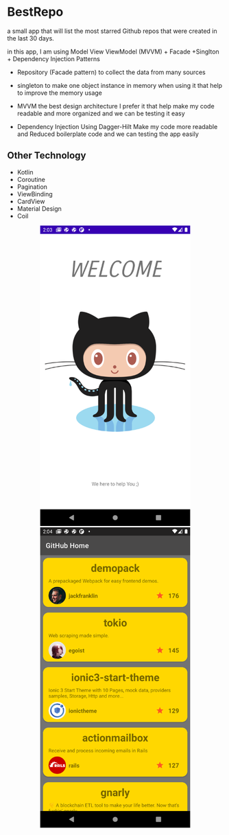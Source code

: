 # BestRepo

a small app that will list the most starred Github repos that were created in the last 30 days.

in this app, I am using Model View ViewModel (MVVM) + Facade +Singlton + Dependency Injection  Patterns

- Repository (Facade pattern) to collect the data from many sources

- singleton to make one object instance in memory when using it
  that help to improve the memory usage 
  
- MVVM the best design architecture I prefer it that help make my code readable and more organized and we can be testing it easy 

- Dependency Injection  Using Dagger-Hilt Make my code more readable and Reduced boilerplate code and we can testing the app easily 

Other Technology
----------------
  * Kotlin
  * Coroutine
  * Pagination
  * ViewBinding
  *  CardView
  * Material Design
  * Coil

<p align="center">
  <img src="Screenshot_1619697839.png" width="350" title="hover text">
  <img src="Screenshot_1619697853.png" width="350" alt="accessibility text">
</p>
